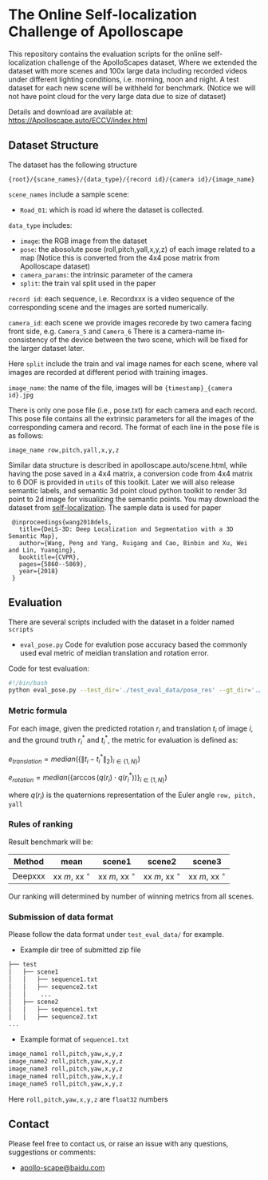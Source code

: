 # The Online Self-localization Challenge of Apolloscape
This repository contains the evaluation scripts for the online self-localization challenge of the ApolloScapes dataset,
Where we extended the dataset with more scenes and 100x large data including recorded videos under different lighting conditions, i.e. morning, noon and night. 
A test dataset for each new scene will be withheld for benchmark. (Notice we will not have point cloud for the very large data due to size of dataset)

Details and download are available at: https://Apolloscape.auto/ECCV/index.html


## Dataset Structure

The dataset has the following structure
```
{root}/{scane_names}/{data_type}/{record id}/{camera id}/{image_name}
```

`scene_names` include a sample scene:
- `Road_01`: which is road id where the dataset is collected.

`data_type` includes: 
- `image`: the RGB image from the dataset
- `pose`: the abosolute pose (roll,pitch,yall,x,y,z) of each image related to a map (Notice this is converted from the 4x4 pose matrix from Apolloscape dataset)
- `camera_params`: the intrinsic parameter of the camera
- `split`: the train val split used in the paper

`record id`: each sequence, i.e. Recordxxx is a video sequence of the corresponding scene and the images are sorted numerically.

`camera_id`: each scene we provide images recorede by two camera facing front side, e.g. `Camera_5` and `Camera_6`
There is a camera-name in-consistency of the device between the two scene, which will be fixed for the larger dataset later.

Here ```split``` include the train and val image names for each scene, where val images are recorded at different period with training images.

`image_name`: the name of the file, images will be ```{timestamp}_{camera id}.jpg```

There is only one pose file (i.e., pose.txt) for each camera and each record. This pose file contains all the extrinsic parameters for all the images of the corresponding camera and record. The format of each line in the pose file is as follows:

```image_name row,pitch,yall,x,y,z```

Similar data structure is described in apolloscape.auto/scene.html, while having the pose saved in a 4x4 matrix, a conversion code from 4x4 matrix to 6 DOF is provided in `utils` of this toolkit.
Later we will also release semantic labels,  and semantic 3d point cloud python toolkit to render 3d point to 2d image for visualizing the semantic points.
You may download the dataset from [self-localization](http://apolloscape.auto/ECCV/challenge.html). The sample data is used for paper 

```
 @inproceedings{wang2018dels,
   title={DeLS-3D: Deep Localization and Segmentation with a 3D Semantic Map},
   author={Wang, Peng and Yang, Ruigang and Cao, Binbin and Xu, Wei and Lin, Yuanqing},
   booktitle={CVPR},
   pages={5860--5869},
   year={2018}
 }
```


## Evaluation
There are several scripts included with the dataset in a folder named `scripts`
 - `eval_pose.py`   Code for evalution pose accuracy based the commonly used eval metric of meidian translation and rotation error.

Code for test evaluation: 

```bash
#!/bin/bash
python eval_pose.py --test_dir='./test_eval_data/pose_res' --gt_dir='./test_eval_data/pose_gt' --res_file='./test_eval_data/res.txt'
```

### Metric formula

For each image, given the predicted rotation $r_i$ and translation $t_i$ of image $i$, and the ground truth $r^*_i$ and $t^*_i$, the metric for evaluation is defined as: 

$e_{translation} = median(\{\|t_i - t^*_i\|_2\}_{i\in\{1, N\}})$

$e_{rotation} = median(\{\arccos(q(r_i) \cdot q(r^*_i)) \}_{i\in\{1, N\}})$

where $q(r_i)$ is the quaternions representation of the Euler angle ```row, pitch, yall```


### Rules of ranking

Result benchmark will be:

| Method | mean | scene1 | scene2 | scene3 | 
| ------ |:------:|:------:|:------:|:------:|
| Deepxxx |xx $m$, xx $^{\circ}$  | xx $m$, xx $^{\circ}$ | xx $m$, xx $^{\circ}$ | xx $m$, xx $^{\circ}$ | 

Our ranking will determined by number of winning metrics from all scenes.


### Submission of data format
Please follow the data format under ```test_eval_data/``` for example. 

- Example dir tree of submitted zip file
```bash
├── test
│   ├── scene1
│   │   ├── sequence1.txt
│   │   ├── sequence2.txt
│   │    ...
│   ├── scene2
│   │   ├── sequence1.txt
│   │   ├── sequence2.txt
...
```

 - Example format of ```sequence1.txt```
```bash
image_name1 roll,pitch,yaw,x,y,z
image_name2 roll,pitch,yaw,x,y,z
image_name3 roll,pitch,yaw,x,y,z
image_name4 roll,pitch,yaw,x,y,z
image_name5 roll,pitch,yaw,x,y,z
```
Here  ```roll,pitch,yaw,x,y,z``` are ```float32``` numbers


## Contact
Please feel free to contact us, or raise an issue with any questions, suggestions or comments:
* apollo-scape@baidu.com

